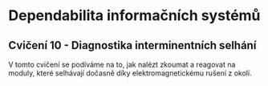 # Dependabilita informačních systémů

## Cvičení 10 - Diagnostika interminentních selhání

V tomto cvičení se podíváme na to, jak nalézt zkoumat a reagovat na moduly, které selhávají dočasně díky elektromagnetickému rušení z okolí.